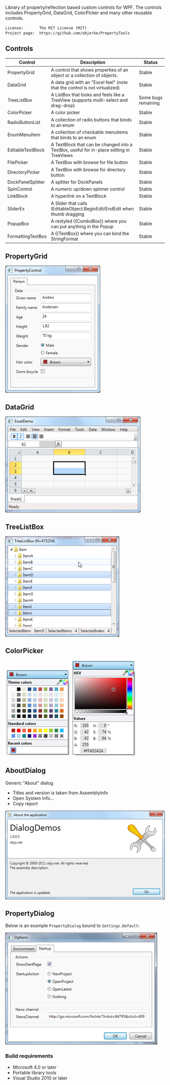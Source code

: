 Library of property/reflection based custom controls for WPF. The 
controls includes PropertyGrid, DataGrid, ColorPicker and many 
other reusable controls. 

```
License:       The MIT License (MIT)
Project page:  https://github.com/objorke/PropertyTools
```

## Controls

| Control           | Description                                                                              | Status |
|-------------------|------------------------------------------------------------------------------------------|--------|
| PropertyGrid      | A control that shows properties of an object or a collection of objects.                 | Stable |
| DataGrid          | A data grid with an "Excel feel" (note that the control is not virtualized)              | Stable |
| TreeListBox       | A ListBox that looks and feels like a TreeView (supports multi-select and drag-drop)     | Some bugs remaining |
| ColorPicker       | A color picker                                                                           | Stable |
| RadioButtonList   | A collection of radio buttons that binds to an enum                                      | Stable |
| EnumMenuItem      | A collection of checkable menuitems that binds to an enum                                | Stable |
| EditableTextBlock | A TextBlock that can be changed into a TextBox, useful for in-place editing in TreeViews | Stable |
| FilePicker        | A TextBox with browse for file button                                                    | Stable |
| DirectoryPicker   | A TextBox with browse for directory button                                               | Stable |
| DockPanelSplitter | A splitter for DockPanels                                                                | Stable |
| SpinControl       | A numeric up/down spinner control                                                        | Stable |
| LinkBlock         | A hyperlink on a TextBlock                                                               | Stable |
| SliderEx          | A Slider that calls IEditableObject.BeginEdit/EndEdit when thumb dragging                | Stable |
| PopupBox          | A restyled {{ComboBox}} where you can put anything in the Popup                          | Stable |
| FormattingTextBox |  A {{TextBox}} where you can bind the StringFormat                                       | Stable |

## PropertyGrid

![PropertyGrid](/Images/PropertyGrid.png)

## DataGrid

![DataGrid](/Images/DataGrid.png)

## TreeListBox

![TreeListBox](/Images/TreeListBox.png)

## ColorPicker
![ColorPicker](/Images/ColorPicker.png) ![ColorPicker](/Images/ColorPicker2.png)

## AboutDialog

Generic "About" dialog

- Titles and version is taken from AssemblyInfo
- Open System Info...
- Copy report

![AboutDialog](/Images/AboutDialog.png)

## PropertyDialog

Below is an example `PropertyDialog` bound to `Settings.Default`:

![OptionsDialog](/Images/PropertyDialog.png)

### Build requirements

- Microsoft 4.0 or later
- Portable library tools
- Visual Studio 2010 or later
